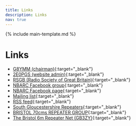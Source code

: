 ```yaml
---
title: Links
description: Links
nav: true
---
```


{% include main-template.md %}

# Links

* [G8YMM (chairman)](https://www.qrz.com/db/G8YMM){:target="_blank"}
* [2E0PGS (website admin)](http://www.m3pgs.co.uk/){:target="_blank"}
* [RSGB (Radio Society of Great Britain)](https://rsgb.org/){:target="_blank"}
* [NBARC Facebook group](https://www.facebook.com/groups/NBARC/){:target="_blank"}
* [NBARC Facebook page​](https://www.facebook.com/pages/North-Bristol-Amateur-Radio-Club-NBARC/159859407455429){:target="_blank"}
* [Mailing list](https://groups.google.com/forum/?nomobile=true#!forum/mx0nbc/join){:target="_blank"}
* [RSS feed](https://groups.google.com/forum/feed/mx0nbc/msgs/rss.xml?num=15){:target="_blank"}
* [South Gloucestershire Repeaters](http://sgrepeaters.co.uk/){:target="_blank"}
* [BRISTOL 70cms REPEATER GROUP](https://gb7bs.com/){:target="_blank"}
* [The Bristol 6m Repeater Net (GB3ZY)](http://www.radisol.com/bristol-repeater-net-GB3ZY/){:target="_blank"}